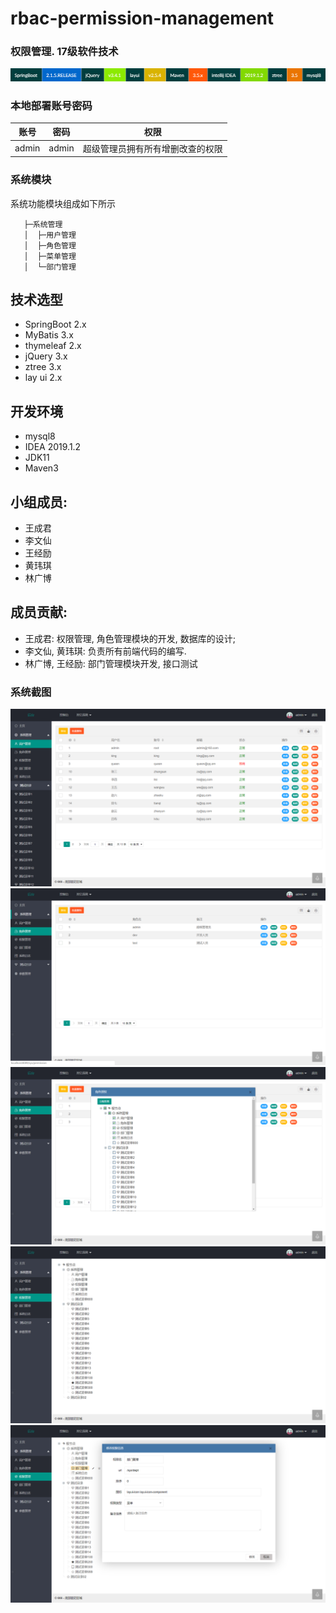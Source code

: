 # rbac-permission-management 
### 权限管理. 17级软件技术
![screenshot](img/tittle.png)

### 本地部署账号密码

|     账号        |         密码                  |权限                      |
|----------------|-------------------------------|-----------------------------|
|admin           |               admin           |超级管理员拥有所有增删改查的权限        

### 系统模块
系统功能模块组成如下所示

  

	   ├─系统管理
	   │  ├─用户管理
	   │  ├─角色管理
	   │  ├─菜单管理
	   │  └─部门管理
	 

## 技术选型
- SpringBoot 2.x
- MyBatis 3.x
- thymeleaf 2.x
- jQuery 3.x
- ztree 3.x
- lay ui 2.x

## 开发环境
- mysql8
- IDEA 2019.1.2
- JDK11
- Maven3

## 小组成员: 
- 王成君
- 李文仙
- 王经励
- 黄玮琪
- 林广博

## 成员贡献: 
- 王成君: 权限管理, 角色管理模块的开发, 数据库的设计;
- 李文仙, 黄玮琪: 负责所有前端代码的编写.
- 林广博, 王经励: 部门管理模块开发, 接口测试
### 系统截图

![screenshot](img/1.png)
![screenshot](img/2.png)
![screenshot](img/3.png)
![screenshot](img/4.png)
![screenshot](img/5.png)


